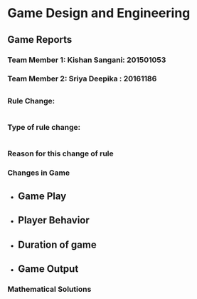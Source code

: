 # Game Design and Engineering

## Game Reports

### Team Member 1: Kishan Sangani: 201501053
### Team Member 2: Sriya Deepika : 20161186

## <Game Name>

### Rule Change:
```
```

### Type of rule change:
```
```

### Reason for this change of rule



### Changes in Game
- Game Play
    -
- Player Behavior
    -
- Duration of game
    -
- Game Output
    - 

### Mathematical Solutions
